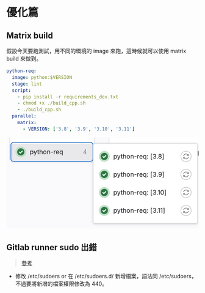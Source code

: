 # 優化篇

## Matrix build

假設今天要跑測試，用不同的環境的 image 來跑，這時候就可以使用 matrix build 來做到。

```yaml
python-req:
  image: python:$VERSION
  stage: lint
  script:
    - pip install -r requirements_dev.txt
    - chmod +x ./build_cpp.sh
    - ./build_cpp.sh
  parallel:
    matrix:
      - VERSION: ['3.8', '3.9', '3.10', '3.11'] 
```
![alt text](image-13.png)

## Gitlab runner sudo 出錯

> [參考](https://stackoverflow.com/questions/55429849/no-tty-present-and-no-askpass-program-specified-in-gitlab-ci-ssh-mode)

* 修改 /etc/sudoers or 在 /etc/sudoers.d/ 新增檔案，語法同 /etc/sudoers，不過要將新增的檔案權限修改為 440。